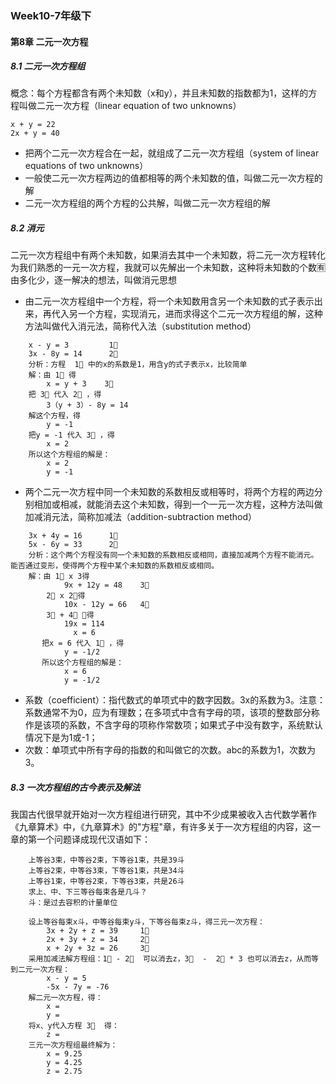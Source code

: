 ### Week10-7年级下
#### 第8章 二元一次方程
##### 8.1 二元一次方程组
概念：每个方程都含有两个未知数（x和y），并且未知数的指数都为1，这样的方程叫做二元一次方程（linear equation of two unknowns）
```text
x + y = 22
2x + y = 40
```
* 把两个二元一次方程合在一起，就组成了二元一次方程组（system of linear equations of two unknowns）
* 一般使二元一次方程两边的值都相等的两个未知数的值，叫做二元一次方程的解
* 二元一次方程组的两个方程的公共解，叫做二元一次方程组的解
##### 8.2 消元
二元一次方程组中有两个未知数，如果消去其中一个未知数，将二元一次方程转化为我们熟悉的一元一次方程，我就可以先解出一个未知数，这种将未知数的个数🈶️由多化少，逐一解决的想法，叫做消元思想
* 由二元一次方程组中一个方程，将一个未知数用含另一个未知数的式子表示出来，再代入另一个方程，实现消元，进而求得这个二元一次方程组的解，这种方法叫做代入消元法，简称代入法（substitution method）
```text
    x - y = 3         1⃣
    3x - 8y = 14      2⃣
    分析：方程  1⃣ 中的x的系数是1，用含y的式子表示x，比较简单
    解：由 1⃣ 得
        x = y + 3    3⃣
    把 3⃣ 代入 2⃣ ，得
        3（y + 3）- 8y = 14
    解这个方程，得
        y = -1
    把y = -1 代入 3⃣ ，得
        x = 2
    所以这个方程组的解是：
        x = 2
        y = -1               
```
* 两个二元一次方程中同一个未知数的系数相反或相等时，将两个方程的两边分别相加或相减，就能消去这个未知数，得到一个一元一次方程，这种方法叫做加减消元法，简称加减法（addition-subtraction method）
```text
    3x + 4y = 16      1⃣
    5x - 6y = 33      2⃣
    分析：这个两个方程没有同一个未知数的系数相反或相同，直接加减两个方程不能消元。能否通过变形，使得两个方程中某个未知数的系数相反或相同。
    解：由 1⃣ x 3得
            9x + 12y = 48    3⃣
        2⃣ x 2，得
            10x - 12y = 66   4⃣
        3⃣ + 4⃣ ，得
            19x = 114
              x = 6
       把x = 6 代入 1⃣ ，得
            y = -1/2
       所以这个方程组的解是：
            x = 6
            y = -1/2               
```
* 系数（coefficient）：指代数式的单项式中的数字因数。3x的系数为3。注意：系数通常不为0，应为有理数；在多项式中含有字母的项，该项的整数部分称作是该项的系数，不含字母的项称作常数项；如果式子中没有数字，系统默认情况下是为1或-1；
* 次数：单项式中所有字母的指数的和叫做它的次数。abc的系数为1，次数为3。
##### 8.3 一次方程组的古今表示及解法
我国古代很早就开始对一次方程组进行研究，其中不少成果被收入古代数学著作《九章算术》中，《九章算术》的"方程"章，有许多关于一次方程组的内容，这一章的第一个问题译成现代汉语如下：
```text
    上等谷3束，中等谷2束，下等谷1束，共是39斗
    上等谷2束，中等谷3束，下等谷1束，共是34斗
    上等谷1束，中等谷2束，下等谷3束，共是26斗
    求上、中、下三等谷每束各是几斗？
    斗：是过去容积的计量单位
    
    设上等谷每束x斗，中等谷每束y斗，下等谷每束z斗，得三元一次方程：
        3x + 2y + z = 39     1⃣
        2x + 3y + z = 34     2⃣
        x + 2y + 3z = 26     3⃣
    采用加减法解方程组：1⃣ - 2⃣  可以消去z，3⃣  -  2⃣ * 3 也可以消去z，从而等到二元一次方程：
        x - y = 5
        -5x - 7y = -76
    解二元一次方程，得：
        x = 
        y = 
    将x、y代入方程 3⃣  得：
        z = 
    三元一次方程组最终解为：
        x = 9.25
        y = 4.25 
        z = 2.75    
 ```
 

